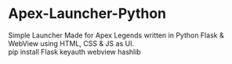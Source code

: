 # Apex-Launcher-Python
Simple Launcher Made for Apex Legends written in Python Flask &amp; WebView using HTML, CSS &amp; JS as UI. <br>
pip install Flask keyauth webview hashlib
